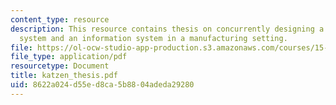 ```yaml
---
content_type: resource
description: This resource contains thesis on concurrently designing a physical production
  system and an information system in a manufacturing setting.
file: https://ol-ocw-studio-app-production.s3.amazonaws.com/courses/15-763j-manufacturing-system-and-supply-chain-design-spring-2005/8622a024d55ed8ca5b8804adeda29280_katzen_thesis.pdf
file_type: application/pdf
resourcetype: Document
title: katzen_thesis.pdf
uid: 8622a024-d55e-d8ca-5b88-04adeda29280
---
```

